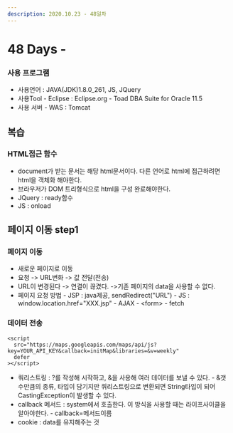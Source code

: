 ```yaml
---
description: 2020.10.23 - 48일차
---
```


# 48 Days -

### 사용 프로그램

* 사용언어 : JAVA\(JDK\)1.8.0\_261, JS, JQuery
* 사용Tool  - Eclipse : Eclipse.org - Toad DBA Suite for Oracle 11.5
* 사용 서버 - WAS : Tomcat

## 복습

### HTML접근 함수

* document가 받는 문서는 해당 html문서이다. 다른 언어로 html에 접근하려면 html을 객체화 해야한다.
* 브라우저가 DOM 트리형식으로 html을 구성 완료해야한다.
* JQuery : ready함수
* JS : onload

## 페이지 이동 step1

### 페이지 이동

* 새로운 페이지로 이동
* 요청 -&gt; URL변화 -&gt; 값 전달\(전송\)
* URL이 변경된다 -&gt; 연결이 끊겼다. -&gt;기존 페이지의 data을 사용할 수 없다.
* 페이지 요청 방법 -  JSP : java제공, sendRedirect\("URL"\) - JS : window.location.href="XXX.jsp" - AJAX - &lt;form&gt; - fetch

### 데이터 전송

```markup
<script
  src="https://maps.googleapis.com/maps/api/js?key=YOUR_API_KEY&callback=initMap&libraries=&v=weekly"
  defer
></script>
```

* 쿼리스트링 : ?를 작성해 시작하고, &을 사용해 여러 데이터를 보낼 수 있다. -  &갯수만큼의 종류, 타입이 담기지만 쿼리스트링으로 변환되면 String타입이 되어 CastingException이 발생할 수 있다.
* callback 메서드 :  system에서 호출한다. 이 방식을 사용할 때는 라이프사이클을 알아야한다. - callback=메서드이름
* cookie : data를 유지해주는 것



